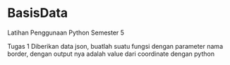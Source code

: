 # BasisData
Latihan Penggunaan Python Semester 5

Tugas 1
Diberikan data json, buatlah suatu fungsi dengan parameter nama border, dengan output nya adalah value dari coordinate dengan python
